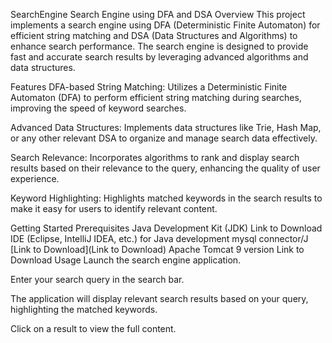 SearchEngine
Search Engine using DFA and DSA
Overview
This project implements a search engine using DFA (Deterministic Finite Automaton) for efficient string matching and DSA (Data Structures and Algorithms) to enhance search performance. The search engine is designed to provide fast and accurate search results by leveraging advanced algorithms and data structures.

Features
DFA-based String Matching: Utilizes a Deterministic Finite Automaton (DFA) to perform efficient string matching during searches, improving the speed of keyword searches.

Advanced Data Structures: Implements data structures like Trie, Hash Map, or any other relevant DSA to organize and manage search data effectively.

Search Relevance: Incorporates algorithms to rank and display search results based on their relevance to the query, enhancing the quality of user experience.

Keyword Highlighting: Highlights matched keywords in the search results to make it easy for users to identify relevant content.

Getting Started
Prerequisites
Java Development Kit (JDK) Link to Download
IDE (Eclipse, IntelliJ IDEA, etc.) for Java development
mysql connector/J [Link to Download](Link to Download)
Apache Tomcat 9 version Link to Download
Usage
Launch the search engine application.

Enter your search query in the search bar.

The application will display relevant search results based on your query, highlighting the matched keywords.

Click on a result to view the full content.
